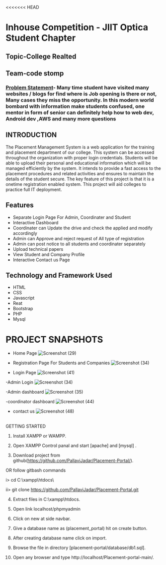 <<<<<<< HEAD
# Inhouse Competition - JIIT Optica Student Chapter
## Topic-College Realted

## Team-code stomp


### [Problem Statement]()- Many time student have visited many websites / blogs for find where is Job opening is there or not, Many cases they miss the opportunity. In this modern world bombard with information make students confused, one mentor in form of senior can definitely help how to web dev, Android dev ,AWS and many more questions 




## INTRODUCTION

The Placement Management System is a web application for the training and  placement department of our college. This system can be accessed throughout the  organization with proper login credentials. Students will be able to upload their  personal and educational information which will be managed efficiently by the  system. It intends to provide a fast access to the placement procedures and related  activities and ensures to maintain the details of the student secure. The key feature of  this project is that it is a onetime registration enabled system. This project will aid  colleges to practice full IT deployment.


## Features
- Separate Login Page For Admin, Coordinater and Student
- Interactive Dashboard
- Coordinater can Update the drive and check the applied and modify accordingly
- Admin can Approve and reject request of All type of registration 
- Admin can post notice to all students and coordinater separately
- Upload technical papers
- View Student and Company Profile
- Interactive Contact us Page



## Technology and Framework Used
- HTML
- CSS
- Javascript
- Reat
- Bootstrap
- PHP
- Mysql

# PROJECT SNAPSHOTS

- Home Page ![Screenshot (29)](https://github.com/user-attachments/assets/30590477-6cc5-4cab-8ea2-7e689e85b576)

- Registration Page For Students and Companies ![Screenshot (34)](https://github.com/user-attachments/assets/18a769bc-017f-4797-a2a1-5d31b2f1402a)

- Login Page ![Screenshot (41)](https://github.com/user-attachments/assets/58f93714-4aa3-4ff6-bdfc-f880dca93602)
 
-Admin Login ![Screenshot (34)](https://github.com/user-attachments/assets/cf35f832-3769-4ac7-b9f4-c0ee70ced8aa)

-Admin dashboard ![Screenshot (35)](https://github.com/user-attachments/assets/bc2aede7-03e1-4a02-93f8-d8627e64b4a5)

-coordinator dashboard ![Screenshot (44)](https://github.com/user-attachments/assets/9fea51e3-c6c0-48b2-8ef0-338fe6df0a58)

- contact us ![Screenshot (48)](https://github.com/user-attachments/assets/8b16b83e-bec9-4dfa-9291-e5daa483b942)

<br>
GETTING STARTED

1. Install XAMPP or WAMPP.

2. Open XAMPP Control panal and start [apache] and [mysql] .

3. Download project from github(https://github.com/PallaviJadar/Placement-Portal/).

OR follow gitbash commands

i> cd C:\\xampp\htdocs\

ii> git clone https://github.com/PallaviJadar/Placement-Portal.git

4. Extract files in C:\xampp\htdocs.

5. Open link localhost/phpmyadmin

6. Click on new at side navbar.

7. Give a database name as (placement_portal) hit on create button.

8. After creating database name click on import.

9. Browse the file in directory [placement-portal/database/db1.sql].

10. Open any browser and type http://localhost/Placement-portal-main/.























